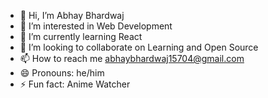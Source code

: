- 👋 Hi, I’m Abhay Bhardwaj
- 👀 I’m interested in Web Development 
- 🌱 I’m currently learning React
- 💞️ I’m looking to collaborate on Learning and Open Source 
- 📫 How to reach me abhaybhardwaj15704@gmail.com
- 😄 Pronouns: he/him
- ⚡ Fun fact: Anime Watcher
 
